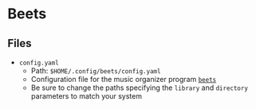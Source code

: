 Beets
=====

Files
-----

- `config.yaml`
    + Path: `$HOME/.config/beets/config.yaml`
    + Configuration file for the music organizer program
      [`beets`](https://wiki.archlinux.org/index.php/Beets)
    + Be sure to change the paths specifying the `library` and `directory`
      parameters to match your system

